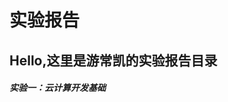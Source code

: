 # 实验报告

## Hello,这里是游常凯的实验报告目录 

##### 实验一：云计算开发基础

[basic文件夹]: https://github.com/letmeccyck/Cloudcomputing/tree/master/basic

 